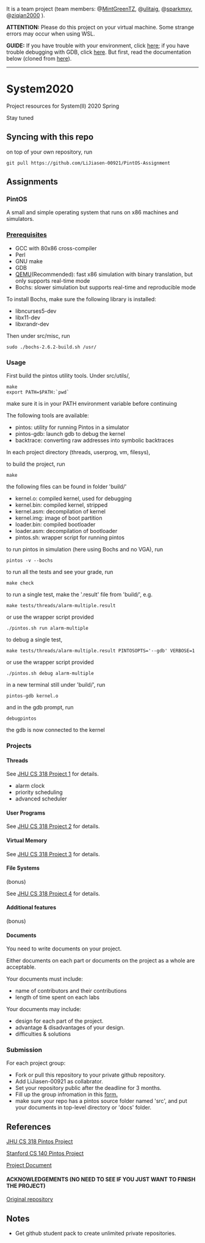 It is a team project (team members:  @[MintGreenTZ](https://github.com/MintGreenTZ), @[ulitaig](https://github.com/ulitaig), @[sparkmxy](https://github.com/sparkmxy), @[ziqian2000](https://github.com/ziqian2000) ).

**ATTENTION:** Please do this project on your virtual machine. Some strange errors may occur when using WSL.

**GUIDE:** If you have trouble with your environment, click [here](https://github.com/Question406/PintOS/blob/master/build_environment.md); if you have trouble debugging with GDB, click [here](https://github.com/Question406/PintOS/blob/master/debug_with_gdb.md). But first, read the documentation below (cloned from [here](https://github.com/LiJiasen-00921/PintOS-Assignment)).

---

# System2020

Project resources for System(II) 2020 Spring

Stay tuned

## Syncing with this repo

on top of your own repository, run

    git pull https://github.com/LiJiasen-00921/PintOS-Assignment

## Assignments

### PintOS

A small and simple operating system that runs on x86 machines and simulators.

### [Prerequisites](https://www.cs.jhu.edu/~huang/cs318/fall17/project/setup.html)

- GCC with 80x86 cross-compiler
- Perl
- GNU make
- GDB
- [QEMU](https://www.qemu.org/index.html)(Recommended): fast x86 simulation with binary translation, but only supports real-time mode
- Bochs: slower simulation but supports real-time and reproducible mode

To install Bochs, make sure the following library is installed:

- libncurses5-dev
- libx11-dev
- libxrandr-dev

Then under src/misc, run

    sudo ./bochs-2.6.2-build.sh /usr/

### Usage

First build the pintos utility tools. Under src/utils/,

    make
    export PATH=$PATH:`pwd`

make sure it is in your PATH environment variable before continuing

The following tools are available:

- pintos: utility for running Pintos in a simulator
- pintos-gdb: launch gdb to debug the kernel
- backtrace: converting raw addresses into symbolic backtraces

In each project directory (threads, userprog, vm, filesys),

to build the project, run

    make

the following files can be found in folder 'build/'

- kernel.o: compiled kernel, used for debugging
- kernel.bin: compiled kernel, stripped
- kernel.asm: decompilation of kernel
- kernel.img: image of boot partition
- loader.bin: compiled bootloader
- loader.asm: decompilation of bootloader
- pintos.sh: wrapper script for running pintos

to run pintos in simulation (here using Bochs and no VGA), run

    pintos -v --bochs

to run all the tests and see your grade, run

    make check

to run a single test, make the '.result' file from 'build/', e.g.

    make tests/threads/alarm-multiple.result

or use the wrapper script provided

    ./pintos.sh run alarm-multiple

to debug a single test,

    make tests/threads/alarm-multiple.result PINTOSOPTS='--gdb' VERBOSE=1

or use the wrapper script provided

    ./pintos.sh debug alarm-multiple

in a new terminal still under 'build/', run

    pintos-gdb kernel.o

and in the gdb prompt, run

    debugpintos

the gdb is now connected to the kernel

### Projects

#### Threads

See [JHU CS 318 Project 1](https://www.cs.jhu.edu/~huang/cs318/fall17/project/project1.html) for details.

- alarm clock
- priority scheduling
- advanced scheduler

#### User Programs

See [JHU CS 318 Project 2](https://www.cs.jhu.edu/~huang/cs318/fall17/project/project2.html) for details.

#### Virtual Memory

See [JHU CS 318 Project 3](https://www.cs.jhu.edu/~huang/cs318/fall17/project/project3.html) for details.

#### File Systems

(bonus)

See [JHU CS 318 Project 4](https://www.cs.jhu.edu/~huang/cs318/fall17/project/project4.html) for details.

#### Additional features

(bonus)

#### Documents

You need to write documents on your project.

Either documents on each part or documents on the project as a whole are acceptable.

Your documents must include:

- name of contributors and their contributions
- length of time spent on each labs

Your documents may include:

- design for each part of the project.
- advantage & disadvantages of your design.
- difficulties & solutions

### Submission

For each project group:

- Fork or pull this repository to your private github repository.
- Add LiJiasen-00921 as collabrator.
- Set your repository public after the deadline for 3 months.
- Fill up the group infromation in this [form.](https://docs.google.com/spreadsheets/d/1fXb2yQkMQXij3VqJXAAy5lvxMgXSxpLdNUlsnX-DO7A/edit?usp=sharing)
- make sure your repo has a pintos source folder named 'src', and put your documents in top-level directory or 'docs' folder.

## References

[JHU CS 318 Pintos Project](https://cs.jhu.edu/~huang/cs318/fall17/project/guide.html)

[Stanford CS 140 Pintos Project](https://web.stanford.edu/class/cs140/projects/pintos/pintos.html)

[Project Document](https://cs.jhu.edu/~huang/cs318/fall17/project/pintos.html)

#### ACKNOWLEDGEMENTS (NO NEED TO SEE IF YOU JUST WANT TO FINISH THE PROJECT)

[Original ](https://github.com/jhu-cs318/pintos)
[repository](https://github.com/CreeperLin/pintos/tree/ac4b6d0d1cadea10ba94dbea51b37f4ac012ff2f)

## Notes

- Get github student pack to create unlimited private repositories.
